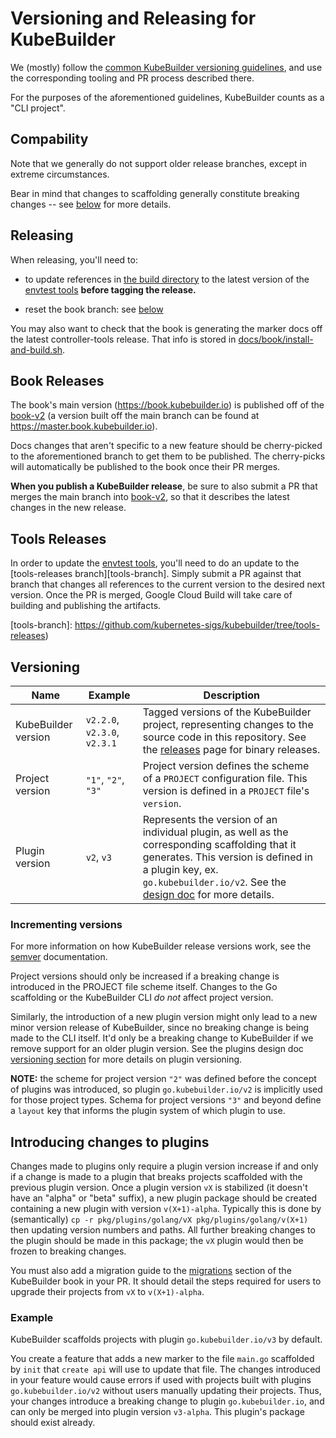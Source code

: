 # Versioning and Releasing for KubeBuilder

We (mostly) follow the [common KubeBuilder versioning
guidelines][guidelines], and use the corresponding tooling and PR process
described there.

For the purposes of the aforementioned guidelines, KubeBuilder counts as
a "CLI project".

[guidelines]: https://sigs.k8s.io/kubebuilder-release-tools/VERSIONING.md

## Compability

Note that we generally do not support older release branches, except in
extreme circumstances.

Bear in mind that changes to scaffolding generally constitute breaking
changes -- see [below](#understanding-the-versions) for more details.

## Releasing

When releasing, you'll need to:

- to update references in [the build directory](build/) to the latest
  version of the [envtest tools](#tools-releases) **before tagging the
  release.**

- reset the book branch: see [below](#book-releases)

You may also want to check that the book is generating the marker docs off
the latest controller-tools release.  That info is stored in
[docs/book/install-and-build.sh](/docs/book/install-and-build.sh).

## Book Releases

The book's main version (https://book.kubebuilder.io) is published off of
the [book-v2][book-branch] (a version built off the main branch can be
found at https://master.book.kubebuilder.io).

Docs changes that aren't specific to a new feature should be
cherry-picked to the aforementioned branch to get them to be published.
The cherry-picks will automatically be published to the book once their PR
merges.

**When you publish a KubeBuilder release**, be sure to also submit a PR
that merges the main branch into [book-v2][book-branch], so that it
describes the latest changes in the new release.

[book-branch]: https://github.com/kubernetes-sigs/kubebuilder/tree/tools-releases

## Tools Releases

In order to update the [envtest tools][envtest-ref], you'll need to do an
update to the [tools-releases branch][tools-branch].  Simply submit a PR
against that branch that changes all references to the current version to
the desired next version.  Once the PR is merged, Google Cloud Build will
take care of building and publishing the artifacts.

[envtest-ref]: https://book.kubebuilder.io/reference/artifacts.html
[tools-branch]: https://github.com/kubernetes-sigs/kubebuilder/tree/tools-releases)

## Versioning

|   Name	|   Example	|  Description |
|---	|---	|---	|
|  KubeBuilder version | `v2.2.0`, `v2.3.0`, `v2.3.1` | Tagged versions of the KubeBuilder project, representing changes to the source code in this repository. See the [releases][kb-releases] page for binary releases. |
|  Project version |  `"1"`, `"2"`, `"3"` | Project version defines the scheme of a `PROJECT` configuration file. This version is defined in a `PROJECT` file's `version`. |
|  Plugin version | `v2`, `v3` | Represents the version of an individual plugin, as well as the corresponding scaffolding that it generates. This version is defined in a plugin key, ex. `go.kubebuilder.io/v2`. See the [design doc][cli-plugins-versioning] for more details. |

### Incrementing versions

For more information on how KubeBuilder release versions work, see the [semver](https://semver.org/) documentation.

Project versions should only be increased if a breaking change is introduced in the PROJECT file scheme itself. Changes to the Go scaffolding or the KubeBuilder CLI *do not* affect project version.

Similarly, the introduction of a new plugin version might only lead to a new minor version release of KubeBuilder, since no breaking change is being made to the CLI itself. It'd only be a breaking change to KubeBuilder if we remove support for an older plugin version. See the plugins design doc [versioning section][cli-plugins-versioning]
for more details on plugin versioning.

**NOTE:** the scheme for project version `"2"` was defined before the concept of plugins was introduced, so plugin `go.kubebuilder.io/v2` is implicitly used for those project types. Schema for project versions `"3"` and beyond define a `layout` key that informs the plugin system of which plugin to use.

## Introducing changes to plugins

Changes made to plugins only require a plugin version increase if and only if a change is made to a plugin
that breaks projects scaffolded with the previous plugin version. Once a plugin version `vX` is stabilized (it doesn't
have an "alpha" or "beta" suffix), a new plugin package should be created containing a new plugin with version
`v(X+1)-alpha`. Typically this is done by (semantically) `cp -r pkg/plugins/golang/vX pkg/plugins/golang/v(X+1)` then updating
version numbers and paths. All further breaking changes to the plugin should be made in this package; the `vX`
plugin would then be frozen to breaking changes.

You must also add a migration guide to the [migrations](https://book.kubebuilder.io/migrations.html)
section of the KubeBuilder book in your PR. It should detail the steps required
for users to upgrade their projects from `vX` to `v(X+1)-alpha`.

### Example

KubeBuilder scaffolds projects with plugin `go.kubebuilder.io/v3` by default.

You create a feature that adds a new marker to the file `main.go` scaffolded by `init`
that `create api` will use to update that file. The changes introduced in your feature
would cause errors if used with projects built with plugins `go.kubebuilder.io/v2`
without users manually updating their projects. Thus, your changes introduce a breaking change
to plugin `go.kubebuilder.io`, and can only be merged into plugin version `v3-alpha`.
This plugin's package should exist already.

[kb-releases]:https://github.com/kubernetes-sigs/kubebuilder/releases
[cli-plugins-versioning]:docs/book/src/plugins/cli-plugins.md
